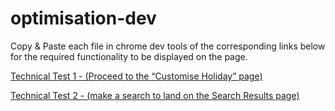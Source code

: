 # optimisation-dev

Copy & Paste each file in chrome dev tools of the corresponding links below for the required functionality to be displayed on the page. <br>

[Technical Test 1 - (Proceed to the “Customise Holiday” page)](https://www.tui.co.uk/destinations/bookaccommodation?productCode=032605&tab=overview&noOfAdults=2&noOfChildren=0&childrenAge=&duration=7&flexibleDays=3&airports%5B%5D=LGW&flexibility=true&noOfSeniors=0&when=14-04-2024&pkg=3451063/3/834/7&tra_o=1317659304/4681629&tra_i=1317659364/4681630&units%5B%5D=ESP:COUNTRY&packageId=032605ESTF004417130528000001713052800000TOM474417136576000001713657600000TOM4745TW013451063/3/834/7&index=2&multiSelect=true&brandType=T&bb=AI&room=1|2|0|0|0|&isVilla=false&searchType=search&durationCode=7115&rmpc=1|2|0|0|0|&rmtp=TW01&rmbb=AI&fc=n&greatDealDiscount=0&bb=AI&price=pp#page)

[Technical Test 2 - (make a search to land on the Search Results page)](https://www.tui.co.uk)
